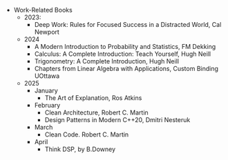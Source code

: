 - Work-Related Books
  - 2023:
    - Deep Work: Rules for Focused Success in a Distracted World,  Cal Newport
  - 2024
    - A Modern Introduction to Probability and Statistics, FM Dekking
    - Calculus: A Complete Introduction: Teach Yourself, Hugh Neill
    - Trigonometry: A Complete Introduction, Hugh Neill
    - Chapters from Linear Algebra with Applications, Custom Binding UOttawa
  - 2025
    - January
      - The Art of Explanation, Ros Atkins
    - February
      - Clean Architecture, Robert C. Martin
      - Design Patterns in Modern C++20, Dmitri Nesteruk
    - March
      - Clean Code. Robert C. Martin
    - April
      - Think DSP, by B.Downey
